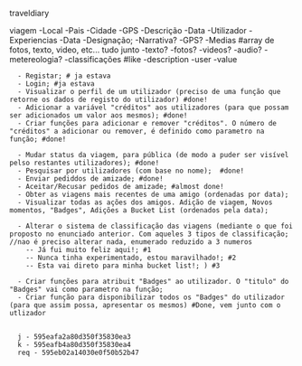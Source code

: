 traveldiary


viagem
  -Local
    -Pais
    -Cidade
    -GPS
  -Descrição
  -Data
  -Utilizador
  -Experiencias
    -Data
    -Designação;
    -Narrativa?
    -GPS?
    -Medias #array de fotos, texto, video, etc... tudo junto
      -texto?
      -fotos?
      -videos?
      -audio?
      -metereologia?
    -classificações #like
      -description
      -user
      -value


      - Registar; # ja estava
      - Login; #ja estava
      - Visualizar o perfil de um utilizador (preciso de uma função que retorne os dados de registo do utilizador) #done!
      - Adicionar a variável "créditos" aos utilizadores (para que possam ser adicionados um valor aos mesmos); #done!
      - Criar funções para adicionar e remover "créditos". O número de "créditos" a adicionar ou remover, é definido como parametro na função; #done!

      - Mudar status da viagem, para pública (de modo a puder ser visível pelso restantes utilizadores); #done!
      - Pesquisar por utilizadores (com base no nome);  #done!
      - Enviar pediddos de amizade; #done!
      - Aceitar/Recusar pedidos de amizade; #almost done!
      - Obter as viagens mais recentes de uma amigo (ordenadas por data);
      - Visualizar todas as ações dos amigos. Adição de viagem, Novos momentos, "Badges", Adições a Bucket List (ordenados pela data);

      - Alterar o sistema de classificação das viagens (mediante o que foi proposto no enunciado anterior. Com aqueles 3 tipos de classificação;  //nao é preciso alterar nada, enumerado reduzido a 3 numeros
      	-- Já fui muito feliz aqui!; #1
      	-- Nunca tinha experimentado, estou maravilhado!; #2
      	-- Esta vai direto para minha bucket list!; ) #3

      - Criar funções para atribuit "Badges" ao utilizador. O "titulo" do "Badges" vai como parametro na função;
      - Criar função para disponibilizar todos os "Badges" do utilizador (para que assim possa, apresentar os mesmos) #Done, vem junto com o utlizador


      j - 595eafa2a80d350f35830ea3
      k - 595eafb4a80d350f35830ea4
      req - 595eb02a14030e0f50b52b47
